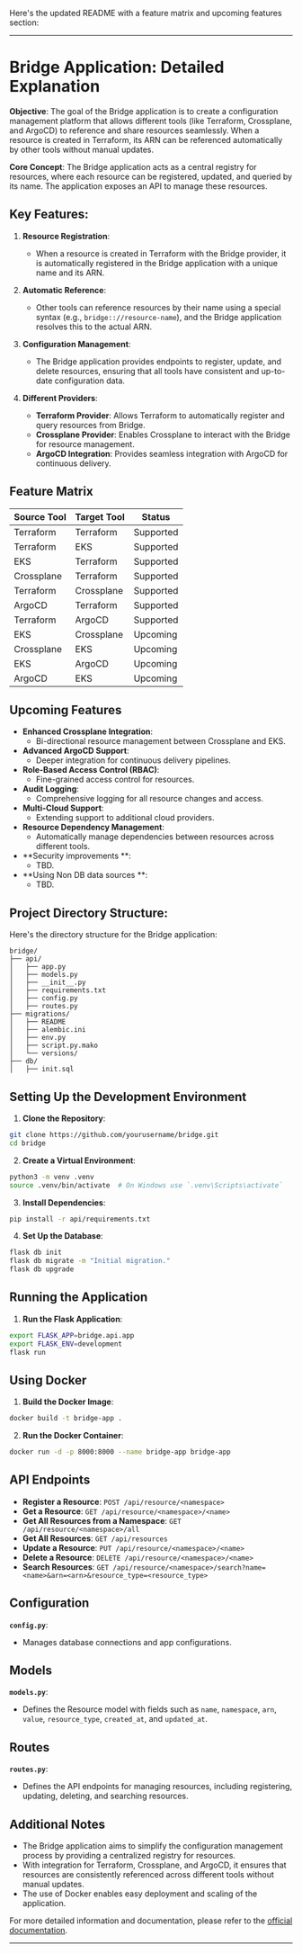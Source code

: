 Here's the updated README with a feature matrix and upcoming features section:

---

# Bridge Application: Detailed Explanation

**Objective**:
The goal of the Bridge application is to create a configuration management platform that allows different tools (like Terraform, Crossplane, and ArgoCD) to reference and share resources seamlessly. When a resource is created in Terraform, its ARN can be referenced automatically by other tools without manual updates.

**Core Concept**:
The Bridge application acts as a central registry for resources, where each resource can be registered, updated, and queried by its name. The application exposes an API to manage these resources.

## Key Features:

1. **Resource Registration**:
   - When a resource is created in Terraform with the Bridge provider, it is automatically registered in the Bridge application with a unique name and its ARN.

2. **Automatic Reference**:
   - Other tools can reference resources by their name using a special syntax (e.g., `bridge:://resource-name`), and the Bridge application resolves this to the actual ARN.

3. **Configuration Management**:
   - The Bridge application provides endpoints to register, update, and delete resources, ensuring that all tools have consistent and up-to-date configuration data.

4. **Different Providers**:
   - **Terraform Provider**: Allows Terraform to automatically register and query resources from Bridge.
   - **Crossplane Provider**: Enables Crossplane to interact with the Bridge for resource management.
   - **ArgoCD Integration**: Provides seamless integration with ArgoCD for continuous delivery.

## Feature Matrix

| Source Tool  | Target Tool  | Status        |
|--------------|--------------|---------------|
| Terraform    | Terraform    | Supported     |
| Terraform    | EKS          | Supported     |
| EKS          | Terraform    | Supported     |
| Crossplane   | Terraform    | Supported     |
| Terraform    | Crossplane   | Supported     |
| ArgoCD       | Terraform    | Supported     |
| Terraform    | ArgoCD       | Supported     |
| EKS          | Crossplane   | Upcoming      |
| Crossplane   | EKS          | Upcoming      |
| EKS          | ArgoCD       | Upcoming      |
| ArgoCD       | EKS          | Upcoming      |

## Upcoming Features

- **Enhanced Crossplane Integration**:
  - Bi-directional resource management between Crossplane and EKS.
- **Advanced ArgoCD Support**:
  - Deeper integration for continuous delivery pipelines.
- **Role-Based Access Control (RBAC)**:
  - Fine-grained access control for resources.
- **Audit Logging**:
  - Comprehensive logging for all resource changes and access.
- **Multi-Cloud Support**:
  - Extending support to additional cloud providers.
- **Resource Dependency Management**:
  - Automatically manage dependencies between resources across different tools.
- **Security improvements **:
  - TBD.
- **Using Non DB data sources  **:
  - TBD.

## Project Directory Structure:

Here's the directory structure for the Bridge application:

```plaintext
bridge/
├── api/
│   ├── app.py
│   ├── models.py
│   ├── __init__.py
│   ├── requirements.txt
│   ├── config.py
│   ├── routes.py
├── migrations/
│   ├── README
│   ├── alembic.ini
│   ├── env.py
│   ├── script.py.mako
│   └── versions/
├── db/
│   ├── init.sql
```


## Setting Up the Development Environment

1. **Clone the Repository**:

```bash
git clone https://github.com/yourusername/bridge.git
cd bridge
```

2. **Create a Virtual Environment**:

```bash
python3 -m venv .venv
source .venv/bin/activate  # On Windows use `.venv\Scripts\activate`
```

3. **Install Dependencies**:

```bash
pip install -r api/requirements.txt
```

4. **Set Up the Database**:

```bash
flask db init
flask db migrate -m "Initial migration."
flask db upgrade
```

## Running the Application

1. **Run the Flask Application**:

```bash
export FLASK_APP=bridge.api.app
export FLASK_ENV=development
flask run
```

## Using Docker

1. **Build the Docker Image**:

```bash
docker build -t bridge-app .
```

2. **Run the Docker Container**:

```bash
docker run -d -p 8000:8000 --name bridge-app bridge-app
```

## API Endpoints

- **Register a Resource**: `POST /api/resource/<namespace>`
- **Get a Resource**: `GET /api/resource/<namespace>/<name>`
- **Get All Resources from a Namespace**: `GET /api/resource/<namespace>/all`
- **Get All Resources**: `GET /api/resources`
- **Update a Resource**: `PUT /api/resource/<namespace>/<name>`
- **Delete a Resource**: `DELETE /api/resource/<namespace>/<name>`
- **Search Resources**: `GET /api/resource/<namespace>/search?name=<name>&arn=<arn>&resource_type=<resource_type>`

## Configuration

**`config.py`**:

- Manages database connections and app configurations.

## Models

**`models.py`**:

- Defines the Resource model with fields such as `name`, `namespace`, `arn`, `value`, `resource_type`, `created_at`, and `updated_at`.

## Routes

**`routes.py`**:

- Defines the API endpoints for managing resources, including registering, updating, deleting, and searching resources.

## Additional Notes

- The Bridge application aims to simplify the configuration management process by providing a centralized registry for resources.
- With integration for Terraform, Crossplane, and ArgoCD, it ensures that resources are consistently referenced across different tools without manual updates.
- The use of Docker enables easy deployment and scaling of the application.

For more detailed information and documentation, please refer to the [official documentation](https://github.com/yourusername/bridge/wiki).

---
